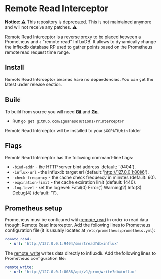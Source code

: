 # Remote Read Interceptor

**Notice:** **⚠️** This repository is deprecated. This is not maintained anymore and will not receive any patches. **⚠️**

Remote Read Interceptor is a reverse proxy to be placed between a Prometheus and a "remote-read" InfluxDB. It allows to dynamically change the influxdb database RP used to gather points based on the Prometheus remote read request time range.

## Install

Remote Read Interceptor binaries have no dependencies. You can get the latest under release section.

## Build

To build from source you will need **[Git](https://git-scm.com/downloads)** and **[Go](https://golang.org/doc/install)**.

- Run `go get github.com/iguanesolutions/rrinterceptor`

Remote Read Interceptor will be installed to your `$GOPATH/bin` folder.

## Flags

Remote Read Interceptor has the following command-line flags:

* `-bind-addr` - the HTTP server bind address (default: ':9404').
* `-influx-url` - the influxdb target url (default: 'http://127.0.0.1:8086').
* `-check-frequency` - the cache check frequency in minutes (default: 60).
* `-expiration-limit` - the cache expiration limit (default: 1440).
* `-log-level` - set the loglevel: Fatal(0) Error(1) Warning(2) Info(3) Debug(4) (default: '1').

## Prometheus setup

Prometheus must be configured with [remote_read](https://prometheus.io/docs/prometheus/latest/configuration/configuration/#remote_read)
in order to read data thought Remote Read Interceptor.
Add the following lines to Prometheus configuration file (it is usually located at `/etc/prometheus/prometheus.yml`):

```yaml
remote_read:
  - url: 'http://127.0.0.1:9404/smartread?db=influx'
```

The [remote_write](https://prometheus.io/docs/prometheus/latest/configuration/configuration/#remote_write)  writes data directly to influxdb.
Add the following lines to Prometheus configuration file:

```yaml
remote_write:
  - url: 'http://127.0.0.1:8086/api/v1/prom/write?db=influx'
```
